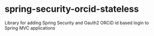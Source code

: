 # spring-security-orcid-stateless
Library for adding Spring Security and Oauth2 ORCiD id based login to Spring MVC applications
